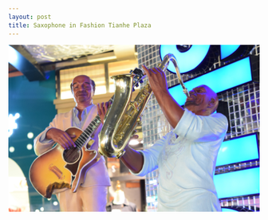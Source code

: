 ```yaml
---
layout: post
title: Saxophone in Fashion Tianhe Plaza
---
```


![Saxophone in Fashion Tianhe Plaza](https://github.com/comacros/comacros.github.io/raw/master/images/DSC_0058_WEB.jpg)

